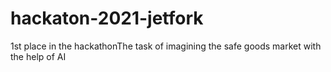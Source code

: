 # hackaton-2021-jetfork
1st place in the hackathonThe task of imagining the safe goods market with the help of AI